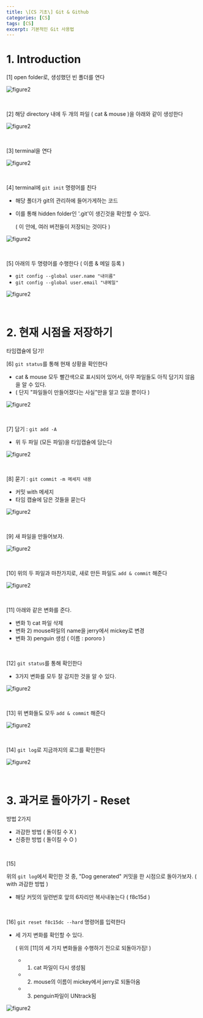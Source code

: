 ```yaml
---
title: \[CS 기초\] Git & Github
categories: [CS]
tags: [CS]
excerpt: 기본적인 Git 사용법
---
```


<script src="https://cdn.mathjax.org/mathjax/latest/MathJax.js?config=TeX-AMS-MML_HTMLorMML" type="text/javascript"></script>

# 1. Introduction

[1] open folder로, 생성했던 빈 폴더를 연다

![figure2](/assets/img/cs/img1.png)

<br>

[2] 해당 directory 내에 두 개의 파일 ( cat & mouse )을 아래와 같이 생성한다

![figure2](/assets/img/cs/img2.png)

<br>

[3] terminal을 연다

![figure2](/assets/img/cs/img3.png)

<br>

[4] terminal에 `git init` 명령어를 친다

- 해당 폴더가 git의 관리하에 들어가게하는 코드

- 이를 통해 hidden folder인 '.git'이 생긴것을 확인할 수 있다.

  ( 이 안에, 여러 버전들이 저장되는 것이다 )

![figure2](/assets/img/cs/img5.png)

<br>

[5] 아래의 두 명령어를 수행한다 ( 이름 & 메일 등록 )

-  `git config --global user.name "내이름"`
-  `git config --global user.email "내메일"`

![figure2](/assets/img/cs/img4.png)

<br>

# 2. 현재 시점을 저장하기

타임캡슐에 담기!

[6] `git status`를 통해 현재 상황을 확인한다

- cat & mouse 모두 빨간색으로 표시되어 있어서, 아무 파일들도 아직 담기지 않음을 알 수 있다.
- ( 단지 "파일들이 만들어졌다는 사실"만을 알고 있을 뿐이다 )

![figure2](/assets/img/cs/img6.png)

<br>

[7] 담기 :  `git add -A `

- 위 두 파일 (모든 파일)을 타임캡슐에 담는다

![figure2](/assets/img/cs/img7.png)

<br>

[8] 묻기 : `git commit -m 메세지 내용`

- 커밋 with 메세지
- 타임 캡슐에 담은 것들을 묻는다

![figure2](/assets/img/cs/img8.png)

<br>

[9] 새 파일을 만들어보자.

![figure2](/assets/img/cs/img9.png)

<br>

[10] 위의 두 파일과 마찬가지로, 새로 만든 파일도 `add & commit` 해준다

![figure2](/assets/img/cs/img10.png)

<br>

[11] 아래와 같은 변화를 준다.

- 변화 1) cat 파일 삭제
- 변화 2) mouse파일의 name을 jerry에서 mickey로 변경
- 변화 3) penguin 생성 ( 이름 : pororo )

 <br>

[12] `git status`를 통해 확인한다

- 3가지 변화를 모두 잘 감지한 것을 알 수 있다.

![figure2](/assets/img/cs/img11.png)

<br>

[13] 위 변화들도 모두  `add & commit` 해준다

![figure2](/assets/img/cs/img12.png)

<br>

[14] `git log`로 지금까지의 로그를 확인한다

![figure2](/assets/img/cs/img13.png)

<br>

# 3. 과거로 돌아가기 - Reset

방법 2가지

- 과감한 방법 ( 돌이킬 수 X )
- 신중한 방법 ( 돌이킬 수 O )

<br>

[15]

위의 `git log`에서 확인한 것 중, "Dog generated" 커밋을 한 시점으로 돌아가보자. ( with 과감한 방법 )

- 해당 커밋의 일련번호 앞의 6자리만 복사내놓는다 ( f8c15d )

<br>

[16] `git reset f8c15dc --hard` 명령어를 입력한다

- 세 가지 변화를 확인할 수 있다.

  ( 위의 [11]의 세 가지 변화들을 수행하기 전으로 되돌아가짐! )

  - 1) cat 파일이 다시 생성됨
  - 2) mouse의 이름이 mickey에서 jerry로 되돌아옴
  - 3) penguin파일이 UNtrack됨

![figure2](/assets/img/cs/img14.png)